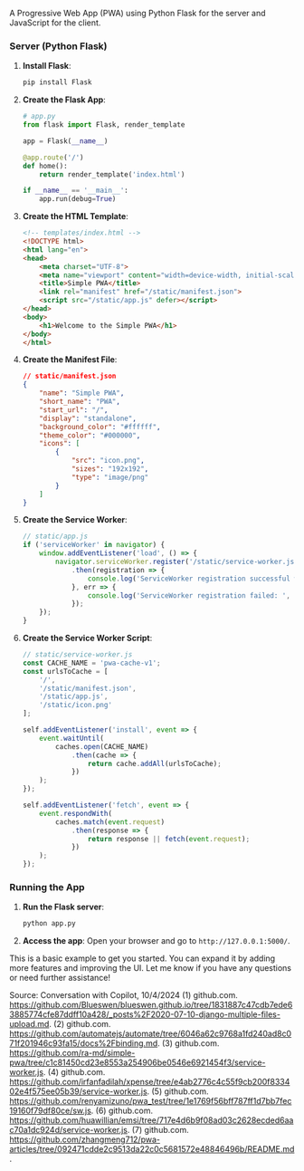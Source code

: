 A Progressive Web App (PWA) using Python Flask for the server and JavaScript for the client.

### Server (Python Flask)

1. **Install Flask**:
   ```bash
   pip install Flask
   ```

2. **Create the Flask App**:
   ```python
   # app.py
   from flask import Flask, render_template

   app = Flask(__name__)

   @app.route('/')
   def home():
       return render_template('index.html')

   if __name__ == '__main__':
       app.run(debug=True)
   ```

3. **Create the HTML Template**:
   ```html
   <!-- templates/index.html -->
   <!DOCTYPE html>
   <html lang="en">
   <head>
       <meta charset="UTF-8">
       <meta name="viewport" content="width=device-width, initial-scale=1.0">
       <title>Simple PWA</title>
       <link rel="manifest" href="/static/manifest.json">
       <script src="/static/app.js" defer></script>
   </head>
   <body>
       <h1>Welcome to the Simple PWA</h1>
   </body>
   </html>
   ```

4. **Create the Manifest File**:
   ```json
   // static/manifest.json
   {
       "name": "Simple PWA",
       "short_name": "PWA",
       "start_url": "/",
       "display": "standalone",
       "background_color": "#ffffff",
       "theme_color": "#000000",
       "icons": [
           {
               "src": "icon.png",
               "sizes": "192x192",
               "type": "image/png"
           }
       ]
   }
   ```

5. **Create the Service Worker**:
   ```javascript
   // static/app.js
   if ('serviceWorker' in navigator) {
       window.addEventListener('load', () => {
           navigator.serviceWorker.register('/static/service-worker.js')
               .then(registration => {
                   console.log('ServiceWorker registration successful with scope: ', registration.scope);
               }, err => {
                   console.log('ServiceWorker registration failed: ', err);
               });
       });
   }
   ```

6. **Create the Service Worker Script**:
   ```javascript
   // static/service-worker.js
   const CACHE_NAME = 'pwa-cache-v1';
   const urlsToCache = [
       '/',
       '/static/manifest.json',
       '/static/app.js',
       '/static/icon.png'
   ];

   self.addEventListener('install', event => {
       event.waitUntil(
           caches.open(CACHE_NAME)
               .then(cache => {
                   return cache.addAll(urlsToCache);
               })
       );
   });

   self.addEventListener('fetch', event => {
       event.respondWith(
           caches.match(event.request)
               .then(response => {
                   return response || fetch(event.request);
               })
       );
   });
   ```

### Running the App

1. **Run the Flask server**:
   ```bash
   python app.py
   ```

2. **Access the app**:
   Open your browser and go to `http://127.0.0.1:5000/`.

This is a basic example to get you started. You can expand it by adding more features and improving the UI. Let me know if you have any questions or need further assistance!

Source: Conversation with Copilot, 10/4/2024
(1) github.com. https://github.com/Blueswen/blueswen.github.io/tree/1831887c47cdb7ede63885774cfe87ddff10a428/_posts%2F2020-07-10-django-multiple-files-upload.md.
(2) github.com. https://github.com/automatejs/automate/tree/6046a62c9768a1fd240ad8c071f201946c93fa15/docs%2Fbinding.md.
(3) github.com. https://github.com/ra-md/simple-pwa/tree/c1c81450cd23e8553a254906be0546e6921454f3/service-worker.js.
(4) github.com. https://github.com/irfanfadilah/xpense/tree/e4ab2776c4c55f9cb200f833402e4f575ee05b39/service-worker.js.
(5) github.com. https://github.com/renyamizuno/pwa_test/tree/1e1769f56bff787ff1d7bb7fec19160f79df80ce/sw.js.
(6) github.com. https://github.com/huawillian/emsi/tree/717e4d6b9f08ad03c2628ecded6aac70a1dc924d/service-worker.js.
(7) github.com. https://github.com/zhangmeng712/pwa-articles/tree/092471cdde2c9513da22c0c5681572e48846496b/README.md.